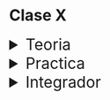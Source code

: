 # Clase X

<details>
<summary style="font-size:28px">Teoria</summary>

---

Lee la siguiente documentacion:

- [ ] [uso general y ejemplos](https://react.dev/reference/react/useMemo)

Comienza a leer el archivo `App.jsx`, intenta entender el flujo de renderizado, el funcionamiento, y como se relacionan los componentes entre si.

- [ ] Aprende la sintaxis de `useMemo`

  - Recuerda que el primer parametro es una funcion, que se ejecutara cuando el componente se monte, y cada vez que cambie el valor de alguna de las dependencias. Y que el valor de retorno de la funcion, sera el valor que se guarde en la variable.

  - El segundo parametro es un array de dependencias, que le indica a React que debe ejecutar la funcion del primer parametro, solo cuando cambie el valor de alguna de las dependencias.

- [ ] Observa como evitamos calculos innecesarios con `useMemo` cuando cambian props que **no** son dependencias, o cuando se renderiza el componente debido a un cambio de estado en el componente padre.

---

Si quieres, puedes ver el ejercicio con el que trabajaremos durante la clase [aqui](/src/clases/13-memo/teoria/App.jsx)

</details>
<details>
<summary style="font-size:28px">Practica</summary>

---

### Memo ejercicio 1

Crea una App con lo siguiente
  
1. Tres inputs type number controlados

2. utiliza `useMemo` que muestre la suma de los primeros 2 inputs

    **el memo no se debe recalcular si el tercer input se modifica**

3. Crea una Componente `Products` con lo siguiente

    -  Con `useMemo` muestra en pantalla todos los productos que tengan un precio mayor a 50

    - usa la siguiente [data](/src/fakeApi/products.json)

      **el memo no debe recalcularse**

5. Crea un componente `Books` con lo siguiente

     - un select con los siguientes valores: `["Roshar", "Skadrial", "Nalthis", "Threnody"]`

     - Con `useMemo` muestra todos los libros que transcurran en el planeta seleccionado

        usa la siguiente [data](/src/fakeApi/books.json)

        **el memo solo deben recalcularse si el select cambia**

---

Puedes ver la resolucion [aqui](/src/clases/13-memo/practica/App.jsx)

> **Lecturas Avanzadas:**
>
> 2ez?, puedes leer las siguientes lecturas avanzadas:
>
> - [memoizando funciones](https://react.dev/reference/react/useCallback)
>
> - [memoizando componentes](https://react.dev/reference/react/memo)
</details>
<details>
<summary style="font-size:28px">Integrador</summary>
WIP: come later
</details>